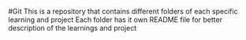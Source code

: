 #Git
This is a repository that contains different folders of each specific learning and project
Each folder has it own README file for better description of the learnings and project
